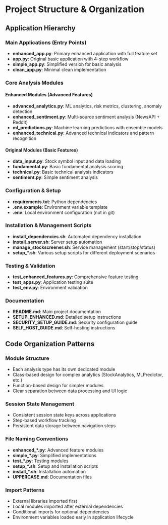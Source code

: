 # Project Structure & Organization

## Application Hierarchy

### Main Applications (Entry Points)
- **enhanced_app.py**: Primary enhanced application with full feature set
- **app.py**: Original basic application with 4-step workflow
- **simple_app.py**: Simplified version for basic analysis
- **clean_app.py**: Minimal clean implementation

### Core Analysis Modules

#### Enhanced Modules (Advanced Features)
- **advanced_analytics.py**: ML analytics, risk metrics, clustering, anomaly detection
- **enhanced_sentiment.py**: Multi-source sentiment analysis (NewsAPI + Reddit)
- **ml_predictions.py**: Machine learning predictions with ensemble models
- **enhanced_technical.py**: Advanced technical indicators and pattern recognition

#### Original Modules (Basic Features)
- **data_input.py**: Stock symbol input and data loading
- **fundamental.py**: Basic fundamental analysis scoring
- **technical.py**: Basic technical analysis indicators
- **sentiment.py**: Simple sentiment analysis

### Configuration & Setup
- **requirements.txt**: Python dependencies
- **.env.example**: Environment variable template
- **.env**: Local environment configuration (not in git)

### Installation & Management Scripts
- **install_dependencies.sh**: Automated dependency installation
- **install_server.sh**: Server setup automation
- **manage_stockscreener.sh**: Service management (start/stop/status)
- **setup_*.sh**: Various setup scripts for different deployment scenarios

### Testing & Validation
- **test_enhanced_features.py**: Comprehensive feature testing
- **test_apps.py**: Application testing suite
- **test_env.py**: Environment validation

### Documentation
- **README.md**: Main project documentation
- **SETUP_ENHANCED.md**: Detailed setup instructions
- **SECURITY_SETUP_GUIDE.md**: Security configuration guide
- **SELF_HOST_GUIDE.md**: Self-hosting instructions

## Code Organization Patterns

### Module Structure
- Each analysis type has its own dedicated module
- Class-based design for complex analytics (StockAnalytics, MLPredictor, etc.)
- Function-based design for simpler modules
- Clear separation between data processing and UI logic

### Session State Management
- Consistent session state keys across applications
- Step-based workflow tracking
- Persistent data storage between navigation steps

### File Naming Conventions
- **enhanced_*.py**: Advanced feature modules
- **simple_*.py**: Simplified implementations
- **test_*.py**: Testing modules
- **setup_*.sh**: Setup and installation scripts
- **install_*.sh**: Installation automation
- **UPPERCASE.md**: Documentation files

### Import Patterns
- External libraries imported first
- Local modules imported after external dependencies
- Conditional imports for optional dependencies
- Environment variables loaded early in application lifecycle